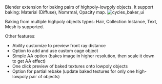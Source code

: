 Blender extension for baking pairs of highpoly-lowpoly objects. 
It support baking:  Material (Diffuse), Nomrmal, Opacity map.
![cycles_baker_ui](https://github.com/user-attachments/assets/d79ce21c-f018-43bb-8713-6871e539e6dc)

Baking from multiple highpoly objects types: Hair, Collection Instance, Text, Mesh is supported.

Other features:
* Ability customize to preview front ray distance
* Option to add and use custom cage object
* Simple AA option  (bakes image in higher resolution, then scale it down to get AA effect)
* One click preview of baked textures onto lowpoly objects
* Option for partial rebake (update baked textures for only one high-lowpoly pair of objects)
